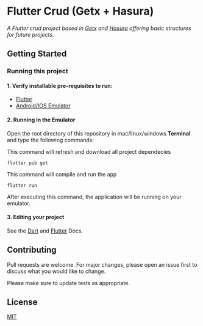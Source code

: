 # Flutter Crud (Getx + Hasura)

_A Flutter crud project based in [Getx](https://pub.dev/packages/get) and [Hasura](https://hasura.io) offering basic structures for future projects._

## Getting Started

### Running this project
#### 1. Verify installable pre-requisites to run:

- [Flutter](https://flutter.dev)
- [Android/IOS Emulator](https://developer.android.com/studio)

#### 2. Running in the Emulator
Open the root directory of this repository in mac/linux/windows **Terminal** and type the following commands:

This command will refresh and download all project dependecies
```
flutter pub get
```
This command will compile and run the app
```
flutter run
```
After executing this command, the application will be running on your emulator.

#### 3. Editing your project
See the [Dart](https://dart.dev/guides) and [Flutter](https://flutter.dev/docs) Docs.


## Contributing
Pull requests are welcome. For major changes, please open an issue first to discuss what you would like to change.

Please make sure to update tests as appropriate.

## License
[MIT](https://choosealicense.com/licenses/mit/)